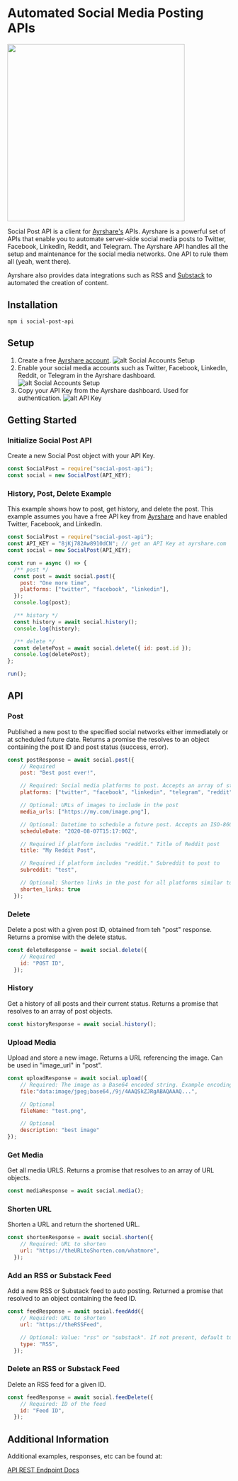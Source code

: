 # Automated Social Media Posting APIs

<img src="https://www.ayrshare.com/wp-content/uploads/2020/08/ayr-logo-2156-reduced.png" width="400">

Social Post API is a client for [Ayrshare's](https://www.ayrshare.com) APIs. Ayrshare is a powerful set of APIs that enable you to automate server-side social media posts to Twitter, Facebook, LinkedIn, Reddit, and Telegram. The Ayrshare API handles all the setup and maintenance for the social media networks. One API to rule them all (yeah, went there).

Ayrshare also provides data integrations such as RSS and [Substack](https://www.ayrshare.com/substack) to automated the creation of content.

## Installation

`npm i social-post-api`

## Setup

1. Create a free [Ayrshare account](https://app.ayrshare.com).
   ![alt Social Accounts Setup](https://www.ayrshare.com/wp-content/uploads/2020/09/ayrshare-login.jpg)
2. Enable your social media accounts such as Twitter, Facebook, LinkedIn, Reddit, or Telegram in the Ayrshare dashboard.
   ![alt Social Accounts Setup](https://www.ayrshare.com/wp-content/uploads/2020/09/ayrshare-social-scaled.jpg)
3. Copy your API Key from the Ayrshare dashboard. Used for authentication.
   ![alt API Key](https://www.ayrshare.com/wp-content/uploads/2020/09/ayrshare-api-key-scaled.jpg)

## Getting Started

### Initialize Social Post API

Create a new Social Post object with your API Key.

``` javascript
const SocialPost = require("social-post-api");
const social = new SocialPost(API_KEY);
```

### History, Post, Delete Example

This example shows how to post, get history, and delete the post. This example assumes you have a free API key from [Ayrshare](https://www.ayrshare.com) and have enabled Twitter, Facebook, and LinkedIn.

``` javascript
const SocialPost = require("social-post-api");
const API_KEY = "8jKj782Aw8910dCN"; // get an API Key at ayrshare.com
const social = new SocialPost(API_KEY);

const run = async () => {
  /** post */
  const post = await social.post({
    post: "One more time",
    platforms: ["twitter", "facebook", "linkedin"],
  });
  console.log(post);

  /** history */
  const history = await social.history();
  console.log(history);

  /** delete */
  const deletePost = await social.delete({ id: post.id });
  console.log(deletePost);
};

run();
```

## API

### Post

Published a new post to the specified social networks either immediately or at scheduled future date. Returns a promise the resolves to an object containing the post ID and post status (success, error).

``` javascript
const postResponse = await social.post({
    // Required
    post: "Best post ever!",

    // Required: Social media platforms to post. Accepts an array of strings with values: "facebook", "twitter", "linkedin", "reddit", or "telegram".
    platforms: ["twitter", "facebook", "linkedin", "telegram", "reddit"],

	// Optional: URLs of images to include in the post
	media_urls: ["https://my.com/image.png"],

	// Optional: Datetime to schedule a future post. Accepts an ISO-8601 UTC date time in format "YYYY-MM-DDThh:mm:ssZ". Example: 2021-07-08T12:30:00Z
	scheduleDate: "2020-08-07T15:17:00Z",

	// Required if platform includes "reddit." Title of Reddit post
	title: "My Reddit Post",

	// Required if platform includes "reddit." Subreddit to post to
	subreddit: "test",

	// Optional: Shorten links in the post for all platforms similar to bit.ly. Only URLS starting with http or https will be shortened. Default value: true.
	shorten_links: true
  });
```

### Delete

Delete a post with a given post ID, obtained from teh "post" response. Returns a promise with the delete status.

``` javascript
const deleteResponse = await social.delete({
    // Required
    id: "POST ID",
  });
```

### History

Get a history of all posts and their current status. Returns a promise that resolves to an array of post objects.

``` javascript
const historyResponse = await social.history();
```

### Upload Media

Upload and store a new image. Returns a URL referencing the image. Can be used in "image_url" in "post".

``` javascript
const uploadResponse = await social.upload({
	// Required: The image as a Base64 encoded string. Example encoding: https://www.base64-image.de/
	file:"data:image/jpeg;base64,/9j/4AAQSkZJRgABAQAAAQ...",

	// Optional
	fileName: "test.png",

	// Optional
    description: "best image"
});
```

### Get Media

Get all media URLS. Returns a promise that resolves to an array of URL objects.

``` javascript
const mediaResponse = await social.media();
```

### Shorten URL

Shorten a URL and return the shortened URL.

``` javascript
const shortenResponse = await social.shorten({
    // Required: URL to shorten
    url: "https://theURLtoShorten.com/whatmore",
  });
```

### Add an RSS or Substack Feed

Add a new RSS or Substack feed to auto posting. Returned a promise that resolved to an object containing the feed ID.

``` javascript
const feedResponse = await social.feedAdd({
	// Required: URL to shorten
	url: "https://theRSSFeed",

    // Optional: Value: "rss" or "substack". If not present, default to "rss"
    type: "RSS",
  });
```

### Delete an RSS or Substack Feed

Delete an RSS feed for a given ID.

``` javascript
const feedResponse = await social.feedDelete({
	// Required: ID of the feed
	id: "Feed ID",
  });
```

## Additional Information

Additional examples, responses, etc can be found at:

[API REST Endpoint Docs](https://docs.ayrshare.com/rest-api/endpoints)
